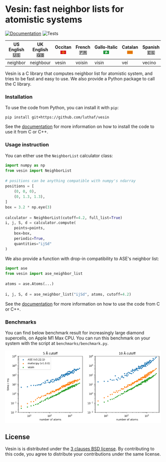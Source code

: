 # Vesin: fast neighbor lists for atomistic systems

[![Documentation](https://img.shields.io/badge/docs-latest-brightgreen.svg)](http://luthaf.fr/vesin/)
![Tests](https://img.shields.io/github/check-runs/Luthaf/vesin/main?logo=github&label=tests)

| US English 🇺🇸 | UK English 🇬🇧 | Occitan <img src="./docs/src/static/images/Occitan.png" width=18> | French 🇫🇷 | Gallo‑Italic <img src="./docs/src/static/images/Lombardy.png" width=18> | Catalan <img src="./docs/src/static/images/Catalan.png" width=18> | Spanish 🇪🇸 | Italian 🇮🇹 |
|---------------|---------------|----------|-----------|--------------|---------|------------|------------|
| neighbor      | neighbour     | vesin    | voisin    | visin        | veí     | vecino     | vicino     |



Vesin is a C library that computes neighbor list for atomistic system, and tries
to be fast and easy to use. We also provide a Python package to call the C
library.

### Installation

To use the code from Python, you can install it with `pip`:

```
pip install git+https://github.com/luthaf/vesin
```

See the [documentation](https://luthaf.fr/vesin/latest/index.html#installation)
for more information on how to install the code to use it from C or C++.

### Usage instruction

You can either use the `NeighborList` calculator class:

```py
import numpy as np
from vesin import NeighborList

# positions can be anything compatible with numpy's ndarray
positions = [
    (0, 0, 0),
    (0, 1.3, 1.3),
]
box = 3.2 * np.eye(3)

calculator = NeighborList(cutoff=4.2, full_list=True)
i, j, S, d = calculator.compute(
    points=points,
    box=box,
    periodic=True,
    quantities="ijSd"
)
```

We also provide a function with drop-in compatibility to ASE's neighbor list:

```py
import ase
from vesin import ase_neighbor_list

atoms = ase.Atoms(...)

i, j, S, d = ase_neighbor_list("ijSd", atoms, cutoff=4.2)
```

See the [documentation](https://luthaf.fr/vesin/latest/c-api.html) for more
information on how to use the code from C or C++.

### Benchmarks

You can find below benchmark result for increasingly large diamond supercells,
on Apple M1 Max CPU. You can run this benchmark on your system with the script
at `benchmarks/benchmark.py`.

![Benchmarks](./docs/src/benchmark.png)

## License

Vesin is is distributed under the [3 clauses BSD license](LICENSE). By
contributing to this code, you agree to distribute your contributions under the
same license.
